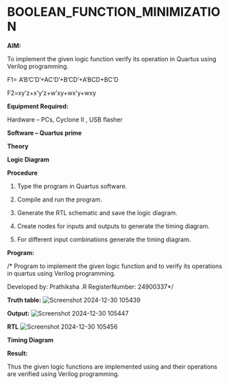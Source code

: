 # BOOLEAN_FUNCTION_MINIMIZATION

**AIM:**

To implement the given logic function verify its operation in Quartus using Verilog programming.

F1= A’B’C’D’+AC’D’+B’CD’+A’BCD+BC’D 

F2=xy’z+x’y’z+w’xy+wx’y+wxy

**Equipment Required:**

Hardware – PCs, Cyclone II , USB flasher

**Software – Quartus prime**

**Theory**

**Logic Diagram**

**Procedure**

1.	Type the program in Quartus software.

2.	Compile and run the program.

3.	Generate the RTL schematic and save the logic diagram.

4.	Create nodes for inputs and outputs to generate the timing diagram.

5.	For different input combinations generate the timing diagram.


**Program:**

/* Program to implement the given logic function and to verify its operations in quartus using Verilog programming. 

Developed by: Prathiksha .R RegisterNumber: 24900337*/


**Truth table:**
![Screenshot 2024-12-30 105439](https://github.com/user-attachments/assets/b0d92b56-c052-453c-8ffa-1c1768910f24)


**Output:**
![Screenshot 2024-12-30 105447](https://github.com/user-attachments/assets/5923fdb7-5a6b-4f97-8f37-283c0f9da8b9)

**RTL**
![Screenshot 2024-12-30 105456](https://github.com/user-attachments/assets/31918f87-31be-404b-8d51-8489ffab6dac)

**Timing Diagram**

**Result:**

Thus the given logic functions are implemented using and their operations are verified using Verilog programming.


